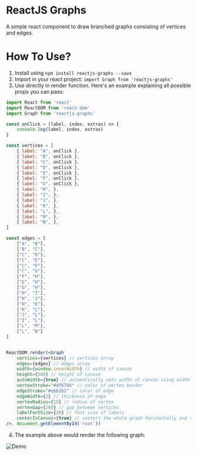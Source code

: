 # ReactJS Graphs
A simple react component to draw branched graphs consisting of vertices and edges.

# How To Use?

1. Install using `npm install reactjs-graphs --save`
2. Import in your react project: `import Graph from 'reactjs-graphs'`
3. Use directly in render function. Here's an example explaining all possible props you can pass:

```jsx
import React from 'react'
import ReactDOM from 'react-dom'
import Graph from 'reactjs-graphs'

const onClick = (label, index, extras) => {
	console.log(label, index, extras)
}

const vertices = [
	{ label: "A", onClick },
	{ label: "B", onClick },
	{ label: "C", onClick },
	{ label: "D", onClick },
	{ label: "E", onClick },
	{ label: "F", onClick },
	{ label: "G", onClick },
	{ label: "H", },
	{ label: "I", },
	{ label: "J", },
	{ label: "K", },
	{ label: "L", },
	{ label: "M", },
	{ label: "N", },
]

const edges = [
	["A", "B"],
	["B", "C"],
	["C", "D"],
	["C", "E"],
	["C", "F"],
	["C", "G"],
	["F", "H"],
	["E", "H"],
	["G", "H"],
	["H", "I"],
	["H", "J"],
	["H", "K"],
	["K", "L"],
	["J", "L"],
	["I", "L"],
	["L", "M"],
	["L", "N"]
]


ReactDOM.render(<Graph 
	vertices={vertices} // vertices array
	edges={edges} // edges array
	width={window.innerWidth} // width of canvas
	height={500} // height of canvas
	autoWidth={true} // automatically sets width of canvas using width of graph
	vertexStroke="#df6766" // color of vertex border
	edgeStroke="#ebb2b2" // color of edge 
	edgeWidth={2} // thickness of edge
	vertexRadius={15} // radius of vertex
	vertexGap={200} // gap between vertices
	labelFontSize={20} // font size of labels
	centerInCanvas={true} // centers the whole graph horizontally and vertically
/>, document.getElementById('root'))
```

4. The example above would render the following graph:

![Demo](https://raw.githubusercontent.com/codedamn/reactjs-graphs/master/graph.png)